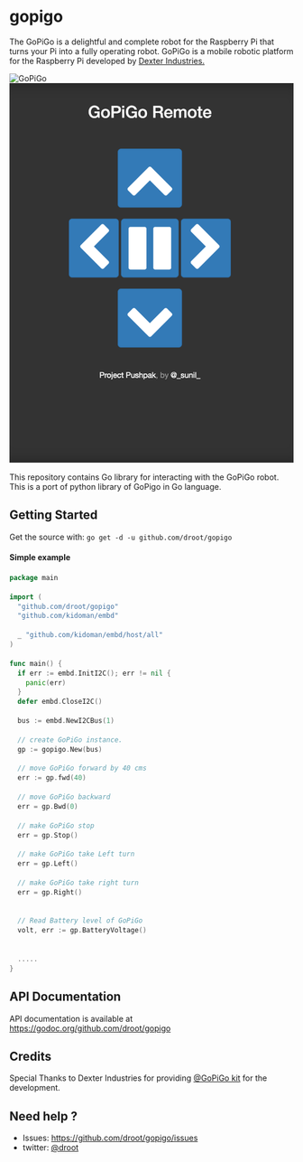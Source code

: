 # gopigo
The GoPiGo is a delightful and complete robot for the Raspberry Pi that turns your Pi into a fully operating robot.  GoPiGo is a mobile robotic platform for the Raspberry Pi developed by [Dexter Industries.](http://www.dexterindustries.com/GoPiGo)  

![ GoPiGo ](https://raw.githubusercontent.com/DexterInd/GoPiGo/master/GoPiGo_Chassis-300.jpg)
![ Pushpak Homepage ](pushpak_home.png)

This repository contains Go library for interacting with the GoPiGo robot. This is a port of python library of GoPigo in Go language.

## Getting Started

Get the source with: `go get -d -u github.com/droot/gopigo`

#### Simple example

```go
package main

import (
  "github.com/droot/gopigo"
  "github.com/kidoman/embd"

  _ "github.com/kidoman/embd/host/all"
)

func main() {
  if err := embd.InitI2C(); err != nil {
    panic(err)
  }
  defer embd.CloseI2C()

  bus := embd.NewI2CBus(1)

  // create GoPiGo instance.
  gp := gopigo.New(bus)

  // move GoPiGo forward by 40 cms
  err := gp.fwd(40)

  // move GoPiGo backward
  err = gp.Bwd(0)

  // make GoPiGo stop
  err = gp.Stop()

  // make GoPiGo take Left turn
  err = gp.Left()

  // make GoPiGo take right turn
  err = gp.Right()


  // Read Battery level of GoPiGo
  volt, err := gp.BatteryVoltage()


  .....
}

```

## API Documentation
API documentation is available at https://godoc.org/github.com/droot/gopigo

## Credits
Special Thanks to Dexter Industries for providing [@GoPiGo kit](http://www.dexterindustries.com/shop/gopigo-starter-kit-2/) for the development.

## Need help ?
 * Issues: https://github.com/droot/gopigo/issues
 * twitter: [@droot](https://twitter.com/_sunil_)
